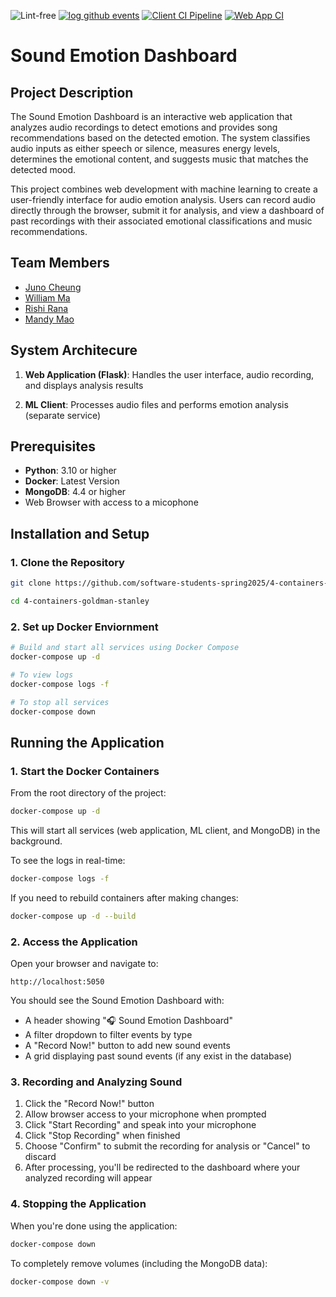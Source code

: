 ![Lint-free](https://github.com/nyu-software-engineering/containerized-app-exercise/actions/workflows/lint.yml/badge.svg)
[![log github events](https://github.com/software-students-spring2025/4-containers-goldman-stanley/actions/workflows/event-logger.yml/badge.svg)](https://github.com/software-students-spring2025/4-containers-goldman-stanley/actions/workflows/event-logger.yml)
[![Client CI Pipeline](https://github.com/software-students-spring2025/4-containers-goldman-stanley/actions/workflows/client-ci.yml/badge.svg)](https://github.com/software-students-spring2025/4-containers-goldman-stanley/actions/workflows/client-ci.yml)
[![Web App CI](https://github.com/software-students-spring2025/4-containers-goldman-stanley/actions/workflows/webci.yml/badge.svg)](https://github.com/software-students-spring2025/4-containers-goldman-stanley/actions/workflows/webci.yml)

# Sound Emotion Dashboard

## Project Description
The Sound Emotion Dashboard is an interactive web application that analyzes audio recordings to detect emotions and provides song recommendations based on the detected emotion. The system classifies audio inputs as either speech or silence, measures energy levels, determines the emotional content, and suggests music that matches the detected mood.

This project combines web development with machine learning to create a user-friendly interface for audio emotion analysis. Users can record audio directly through the browser, submit it for analysis, and view a dashboard of past recordings with their associated emotional classifications and music recommendations.

## Team Members
- [Juno Cheung](https://github.com/avacheungx)
- [William Ma](https://github.com/WillliamMa)
- [Rishi Rana](https://github.com/Rishi-Rana1)
- [Mandy Mao](https://github.com/manrongm)

## System Architecure

1. **Web Application (Flask)**: Handles the user interface, audio recording, and displays analysis results

2. **ML Client**: Processes audio files and performs emotion analysis (separate service)

## Prerequisites

- **Python**: 3.10 or higher
- **Docker**: Latest Version
- **MongoDB**: 4.4 or higher
- Web Browser with access to a micophone

## Installation and Setup

### 1. Clone the Repository

```bash
git clone https://github.com/software-students-spring2025/4-containers-goldman-stanley.git

cd 4-containers-goldman-stanley
```

### 2. Set up Docker Enviornment

```bash
# Build and start all services using Docker Compose
docker-compose up -d

# To view logs
docker-compose logs -f

# To stop all services
docker-compose down
```

## Running the Application

### 1. Start the Docker Containers

From the root directory of the project:

```bash
docker-compose up -d
```

This will start all services (web application, ML client, and MongoDB) in the background.

To see the logs in real-time:

```bash
docker-compose logs -f
```

If you need to rebuild containers after making changes:

```bash
docker-compose up -d --build
```

### 2. Access the Application

Open your browser and navigate to:
```
http://localhost:5050
```

You should see the Sound Emotion Dashboard with:
- A header showing "🎧 Sound Emotion Dashboard"
- A filter dropdown to filter events by type
- A "Record Now!" button to add new sound events
- A grid displaying past sound events (if any exist in the database)

### 3. Recording and Analyzing Sound

1. Click the "Record Now!" button
2. Allow browser access to your microphone when prompted
3. Click "Start Recording" and speak into your microphone
4. Click "Stop Recording" when finished
5. Choose "Confirm" to submit the recording for analysis or "Cancel" to discard
6. After processing, you'll be redirected to the dashboard where your analyzed recording will appear

### 4. Stopping the Application

When you're done using the application:

```bash
docker-compose down
```

To completely remove volumes (including the MongoDB data):

```bash
docker-compose down -v
```
